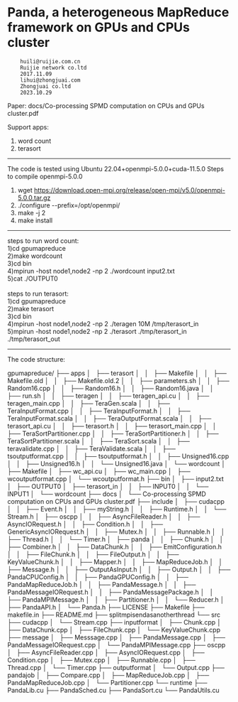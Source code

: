 Panda, a heterogeneous MapReduce framework on GPUs and CPUs cluster
=================================================================
		huili@ruijie.com.cn
		Ruijie network co.ltd
		2017.11.09
		lihui@zhongjuai.com
		Zhongjuai co.ltd
		2023.10.29

Paper: docs/Co-processing SPMD computation on CPUs and GPUs cluster.pdf

Support apps:
1) word count
2) terasort

-----------------------------------------------------------------
The code is tested using Ubuntu 22.04+openmpi-5.0.0+cuda-11.5.0 
Steps to compile openmpi-5.0.0
1) wget https://download.open-mpi.org/release/open-mpi/v5.0/openmpi-5.0.0.tar.gz
2) ./configure --prefix=/opt/openmpi/
3) make -j 2
4) make install
-----------------------------------------------------------------
steps to run word count:<br>
    1)cd gpumapreduce<br>
	2)make wordcount<br>
	3)cd bin<br>
	4)mpirun -host node1,node2 -np 2 ./wordcount input2.txt<br>
	5)cat ./OUTPUT0<br>
<br>
steps to run terasort:<br>
	1)cd gpumapreduce<br>
	2)make terasort<br>
	3)cd bin<br>
	4)mpirun -host node1,node2 -np 2 ./teragen 10M /tmp/terasort_in<br>
	5)mpirun -host node1,node2 -np 2 ./terasort ./tmp/terasort_in ./tmp/terasort_out<br>

------------------------------------------------------------------
The code structure:

gpumapreduce/
├── apps
│   ├── terasort
│   │   ├── Makefile
│   │   ├── Makefile.old
│   │   ├── Makefile.old.2
│   │   ├── parameters.sh
│   │   ├── Random16.cpp
│   │   ├── Random16.h
│   │   ├── Random16.java
│   │   ├── run.sh
│   │   ├── teragen
│   │   ├── teragen_api.cu
│   │   ├── teragen_main.cpp
│   │   ├── TeraGen.scala
│   │   ├── TeraInputFormat.cpp
│   │   ├── TeraInputFormat.h
│   │   ├── TeraInputFormat.scala
│   │   ├── TeraOutputFormat.scala
│   │   ├── terasort_api.cu
│   │   ├── terasort.h
│   │   ├── terasort_main.cpp
│   │   ├── TeraSortPartitioner.cpp
│   │   ├── TeraSortPartitioner.h
│   │   ├── TeraSortPartitioner.scala
│   │   ├── TeraSort.scala
│   │   ├── teravalidate.cpp
│   │   ├── TeraValidate.scala
│   │   ├── tsoutputformat.cpp
│   │   ├── tsoutputformat.h
│   │   ├── Unsigned16.cpp
│   │   ├── Unsigned16.h
│   │   └── Unsigned16.java
│   └── wordcount
│       ├── Makefile
│       ├── wc_api.cu
│       ├── wc_main.cpp
│       ├── wcoutputformat.cpp
│       └── wcoutputformat.h
├── bin
│   ├── input2.txt
│   ├── OUTPUT0
│   ├── terasort_in
│   │   ├── INPUT0
│   │   └── INPUT1
│   └── wordcount
├── docs
│   └── Co-processing SPMD computation on CPUs and GPUs cluster.pdf
├── include
│   ├── cudacpp
│   │   ├── Event.h
│   │   ├── myString.h
│   │   ├── Runtime.h
│   │   └── Stream.h
│   ├── oscpp
│   │   ├── AsyncFileReader.h
│   │   ├── AsyncIORequest.h
│   │   ├── Condition.h
│   │   ├── GenericAsyncIORequest.h
│   │   ├── Mutex.h
│   │   ├── Runnable.h
│   │   ├── Thread.h
│   │   └── Timer.h
│   ├── panda
│   │   ├── Chunk.h
│   │   ├── Combiner.h
│   │   ├── DataChunk.h
│   │   ├── EmitConfiguration.h
│   │   ├── FileChunk.h
│   │   ├── FileOutput.h
│   │   ├── KeyValueChunk.h
│   │   ├── Mapper.h
│   │   ├── MapReduceJob.h
│   │   ├── Message.h
│   │   ├── OutputAsInput.h
│   │   ├── Output.h
│   │   ├── PandaCPUConfig.h
│   │   ├── PandaGPUConfig.h
│   │   ├── PandaMapReduceJob.h
│   │   ├── PandaMessage.h
│   │   ├── PandaMessageIORequest.h
│   │   ├── PandaMessagePackage.h
│   │   ├── PandaMPIMessage.h
│   │   ├── Partitioner.h
│   │   └── Reducer.h
│   ├── PandaAPI.h
│   └── Panda.h
├── LICENSE
├── Makefile
├── makefile.in
├── README.md
├── splitmpisendasanotherthread
└── src
    ├── cudacpp
    │   └── Stream.cpp
    ├── inputformat
    │   ├── Chunk.cpp
    │   ├── DataChunk.cpp
    │   ├── FileChunk.cpp
    │   └── KeyValueChunk.cpp
    ├── message
    │   ├── Messsage.cpp
    │   ├── PandaMessage.cpp
    │   ├── PandaMessageIORequest.cpp
    │   └── PandaMPIMessage.cpp
    ├── oscpp
    │   ├── AsyncFileReader.cpp
    │   ├── AsyncIORequest.cpp
    │   ├── Condition.cpp
    │   ├── Mutex.cpp
    │   ├── Runnable.cpp
    │   ├── Thread.cpp
    │   └── Timer.cpp
    ├── outputformat
    │   └── Output.cpp
    ├── pandajob
    │   ├── Compare.cpp
    │   ├── MapReduceJob.cpp
    │   ├── PandaMapReduceJob.cpp
    │   └── Partitioner.cpp
    └── runtime
        ├── PandaLib.cu
        ├── PandaSched.cu
        ├── PandaSort.cu
        └── PandaUtils.cu
